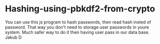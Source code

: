 # Hashing-using-pbkdf2-from-crypto

You can use this js program to hash passwords, then read hash insted of password. 
That way you don't need to storage user passwords in youre system.
Much safer way to do it then having user pass in our data base.
Jakub D
